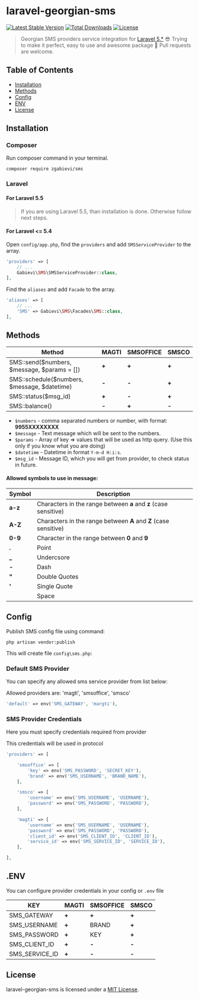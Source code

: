 # laravel-georgian-sms

[![Latest Stable Version](https://poser.pugx.org/zgabievi/sms/version?format=flat-square)](https://packagist.org/packages/zgabievi/sms) [![Total Downloads](https://poser.pugx.org/zgabievi/sms/d/total?format=flat-square)](https://packagist.org/packages/zgabievi/sms) [![License](https://poser.pugx.org/zgabievi/sms/license?format=flat-square)](https://packagist.org/packages/zgabievi/sms)

> Georgian SMS providers service integration for [Laravel 5.*](http://laravel.com/) :sunglasses: Trying to make it perfect, easy to use and awesome package :tada: Pull requests are welcome.

## Table of Contents
- [Installation](#installation)
- [Methods](#methods)
- [Config](#config)
- [ENV](#env)
- [License](#license)

## Installation

### Composer

Run composer command in your terminal.

    composer require zgabievi/sms

### Laravel

#### For Laravel 5.5

> If you are using Laravel 5.5, than installation is done. Otherwise follow next steps.

#### For Laravel <= 5.4
Open `config/app.php`, find the `providers` and add `SMSServiceProvider` to the array.

```php
'providers' => [
    // ...
    Gabievi\SMS\SMSServiceProvider::class,
],
```

Find the `aliases` and add `Facade` to the array. 

```php
'aliases' => [
    // ...
    'SMS' => Gabievi\SMS\Facades\SMS::class,
],
```

## Methods

| Method                                                 | MAGTI | SMSOFFICE | SMSCO |
|--------------------------------------------------------|-------|-----------|-------|
| SMS::send($numbers, $message, $params = []) | **+** |   **+**   | **+** |
| SMS::schedule($numbers, $message, $datetime)           | **-** |   **-**   | **+** |
| SMS::status($msg_id)                                   | **+** |   **-**   | **+** |
| SMS::balance()                                         | **-** |   **+**   | **-** |

- `$numbers` - comma separated numbers or number, with format: **9955XXXXXXXX**
- `$message` - Text message which will be sent to the numbers.
- `$params` - Array of key => values that will be used as http query. (Use this only if you know what you are doing)
- `$datetime` - Datetime in format `Y-m-d H:i:s`.
- `$msg_id` - Message ID, which you will get from provider, to check status in future.

#### Allowed symbols to use in message:

| Symbol  | Description                                                      |
|---------|------------------------------------------------------------------|
| **a-z** | Characters in the range between **a** and **z** (case sensitive) |
| **A-Z** | Characters in the range between **A** and **Z** (case sensitive) |
| **0-9** | Character in the range between **0** and **9**                   |
| **.**   | Point                                                            |
| **_**   | Undercsore                                                       |
| **-**   | Dash                                                             |
| **"**   | Double Quotes                                                    |
| **'**   | Single Quote                                                     |
|         | Space                                                            |

## Config

Publish SMS config file using command:

    php artisan vendor:publish

This will create file `config\sms.php`:

### Default SMS Provider

You can specify any allowed sms service provider from list below:

Allowed providers are: 'magti', 'smsoffice', 'smsco'

```php
'default' => env('SMS_GATEWAY', 'margti'),
```

### SMS Provider Credentials

Here you must specify credentials required from provider

This credentials will be used in protocol

```php
'providers' => [

	'smsoffice' => [
		'key' => env('SMS_PASSWORD', 'SECRET_KEY'),
		'brand' => env('SMS_USERNAME', 'BRAND_NAME'),
	],

	'smsco' => [
		'username' => env('SMS_USERNAME', 'USERNAME'),
		'password' => env('SMS_PASSWORD', 'PASSWORD'),
	],

	'magti' => [
		'username' => env('SMS_USERNAME', 'USERNAME'),
		'password' => env('SMS_PASSWORD', 'PASSWORD'),
		'client_id' => env('SMS_CLIENT_ID', 'CLIENT_ID'),
		'service_id' => env('SMS_SERVICE_ID', 'SERVICE_ID'),
	],

],
```

## .ENV
You can configure provider credentials in your config or `.env` file

| KEY            | MAGTI | SMSOFFICE | SMSCO |
|----------------|-------|-----------|-------|
| SMS_GATEWAY    | **+** |   **+**   | **+** |
| SMS_USERNAME   | **+** |   BRAND   | **+** |
| SMS_PASSWORD   | **+** |    KEY    | **+** |
| SMS_CLIENT_ID  | **+** |   **-**   | **-** |
| SMS_SERVICE_ID | **+** |   **-**   | **-** |

## License

laravel-georgian-sms is licensed under a  [MIT License](https://github.com/zgabievi/laravel-georgian-sms/blob/master/LICENSE).
